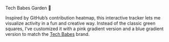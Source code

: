 Tech Babes Garden 🌸

Inspired by GitHub’s contribution heatmap, this interactive tracker lets me visualize activity in a fun and creative way. Instead of the classic green squares, I’ve customized it with a pink gradient version and a blue gradient version to match the [Tech Babes](https://techbabes.dev/) brand.
